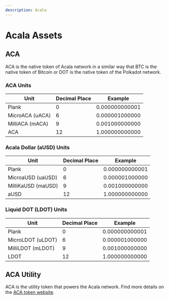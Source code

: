 ```yaml
---
description: Acala
---
```


# Acala Assets

## ACA <a href="kar" id="kar"></a>

ACA is the native token of Acala network in a similar way that BTC is the native token of Bitcoin or DOT is the native token of the Polkadot network.

### ACA Units

| Unit            | Decimal Place | Example        |
| --------------- | ------------- | -------------- |
| Plank           | 0             | 0.000000000001 |
| MicroACA (uACA) | 6             | 0.000001000000 |
| MilliACA (mACA) | 9             | 0.001000000000 |
| ACA             | 12            | 1.000000000000 |

### Acala Dollar (aUSD) Units

| Unit               | Decimal Place | Example        |
| ------------------ | ------------- | -------------- |
| Plank              | 0             | 0.000000000001 |
| MicroaUSD (uaUSD)  | 6             | 0.000001000000 |
| MilliKaUSD (maUSD) | 9             | 0.001000000000 |
| aUSD               | 12            | 1.000000000000 |

### Liquid DOT (LDOT) Units

| Unit              | Decimal Place | Example        |
| ----------------- | ------------- | -------------- |
| Plank             | 0             | 0.000000000001 |
| MicroLDOT (uLDOT) | 6             | 0.000001000000 |
| MilliLDOT (mLDOT) | 9             | 0.001000000000 |
| LDOT              | 12            | 1.000000000000 |

## ACA Utility

ACA is the utility token that powers the Acala network. Find more details on the [ACA token website](https://acala.network/acala/token).
